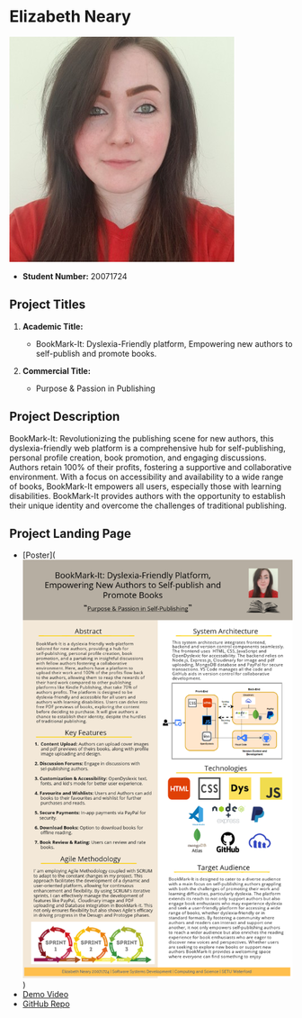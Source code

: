 
# Elizabeth Neary

![Elizabeth Neary](\images\self.jpg)

- **Student Number:** 20071724

## Project Titles

1. **Academic Title:**
   - BookMark-It: Dyslexia-Friendly platform, Empowering new authors to self-publish and promote books.

2. **Commercial Title:**
   - Purpose & Passion in Publishing


## Project Description

BookMark-It: Revolutionizing the publishing scene for new authors, this dyslexia-friendly web platform is a comprehensive hub for self-publishing, personal profile creation, book promotion, and engaging discussions. Authors retain 100% of their profits, fostering a supportive and collaborative environment. With a focus on accessibility and availability to a wide range of books, BookMark-It empowers all users, especially those with learning disabilities. BookMark-It provides authors with the opportunity to establish their unique identity and overcome the challenges of traditional publishing.




 

## Project Landing Page

- [Poster](![Final Year Project Poster](FinalYearProject.png))
- [Demo Video](link-to-demo-video)
- [GitHub Repo](https://github.com/lizNe/bookmark-it)




